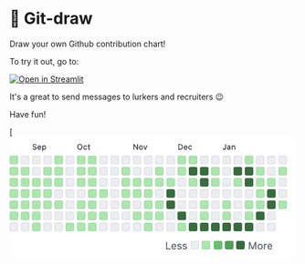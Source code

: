 # 🙈 Git-draw

Draw your own Github contribution chart!

To try it out, go to:

[![Open in Streamlit](https://static.streamlit.io/badges/streamlit_badge_black_white.svg)](https://share.streamlit.io/tvst/git-draw)


It's a great to send messages to lurkers and recruiters 😉

Have fun!

[![Screenshot](https://github.com/tvst/git-draw/raw/master/screenshot.png)
